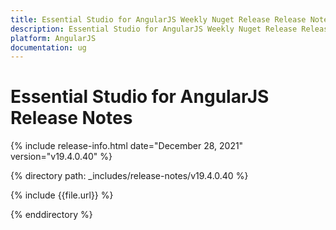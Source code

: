```yaml
---
title: Essential Studio for AngularJS Weekly Nuget Release Release Notes  
description: Essential Studio for AngularJS Weekly Nuget Release Release Notes  
platform: AngularJS
documentation: ug
---
```


# Essential Studio for AngularJS  Release Notes  

{% include release-info.html date="December 28, 2021"  version="v19.4.0.40" %} 

{% directory path: _includes/release-notes/v19.4.0.40 %}

{% include {{file.url}} %}

{% enddirectory %}
